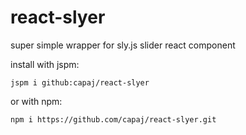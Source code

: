 # react-slyer
super simple wrapper for sly.js slider react component

install with jspm:
```
jspm i github:capaj/react-slyer
```

or with npm:
```
npm i https://github.com/capaj/react-slyer.git
```
